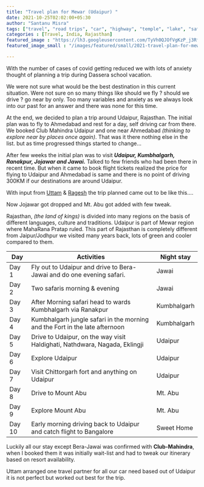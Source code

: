 ```yaml
---
title: "Travel plan for Mewar (Udaipur) "
date: 2021-10-25T02:02:00+05:30
author: "Santanu Misra"
tags: ["travel", "road trips", "car", "highway", "temple", "lake", "safari", "wild life"]
categories : [Travel, India, Rajasthan]
featured_image : "https://lh3.googleusercontent.com/TyVh0QJOfVgKzP_j3RfudsiRDPnEElKdgJqI9Vn2yLQwb0B2qYznqtiJXRbpnPRFC5drCQckAsIdRbE1n3p34Nq3PqwBz2FC0NNRhsVsZqtMK3VUXMVyxW1zRDKpLnv5S5TevEoevTM"
featured_image_small : "/images/featured/small/2021-travel-plan-for-mewar.jpg"

---
```

With the number of cases of covid getting reduced we with lots of anxiety thought of planning a trip during  Dassera school vacation.

We were not sure what would be the best destination in this current situation. Were not sure on so many things like should we fly ? should we drive ? go near by only. Too many variables and anxiety as we always look into our past for an answer and there was none for this time. 

At the end, we decided to plan a trip around Udaipur, Rajasthan. The initial plan was to fly to Ahmedabad and rest for a day,  self driving car from there. We booked Club Mahindra Udaipur and one near Ahmedabad *(thinking to explore near by places once again)*. That was it there nothing else in the list. but as time progressed things started to change...

After few weeks the initial plan was to visit ***Udaipur, Kumbhalgarh, Ranakpur, Jojawar and Jawai.*** Talked to few friends who had been there in recent time. But when it came to book flight tickets realized the price for flying to Udaipur and Ahmedabad is same and there is no point of driving 300KM if our destinations are around Udaipur.

With input from [Uttam](https://indibirding.com/) & [Ragesh](https://www.instagram.com/the_travelling_biriyani_belly/) the trip planned came out to be like this....

Now Jojawar got dropped and Mt. Abu got added with few tweak. 

Rajasthan, *(the land of kings)* is divided into many regions on the basis of different languages, culture and traditions. Udaipur is part of Mewar region where MahaRana Pratap ruled. This part of Rajasthan is completely different from Jaipur/Jodhpur we visited many years back, lots of green and cooler compared to them.

|Day   | Activities| Night stay |
|------|-------------|---------------------------------|
Day 1 | Fly out to Udaipur and drive to Bera-Jawai and do one evening safari.|Jawai
Day 2 | Two safaris morning & evening |Jawai
Day 3 | After Morning safari head to wards Kumbhalgarh via Ranakpur  |Kumbhalgarh
Day 4 | Kumbhalgarh jungle safari in the morning and the Fort in the late afternoon |Kumbhalgarh
Day 5 | Drive to Udaipur, on the way visit Haldighati, Nathdwara, Nagada, Eklingji|Udaipur
Day 6 | Explore Udaipur |Udaipur
Day 7 | Visit Chittorgarh fort and anything on Udaipur |Udaipur
Day 8 |Drive to Mount Abu |Mt. Abu
Day 9 |Explore  Mount Abu |Mt. Abu
Day 10 |Early morning driving back to Udaipur and catch flight to Bangalore| Sweet Home 

Luckily all our stay except Bera-Jawai was confirmed with **Club-Mahindra**,  when I booked them it was initially wait-list and had to tweak our itinerary  based on resort availability.   

Uttam arranged one travel partner for all our car need based out of Udaipur it is not perfect but worked out best for the trip.
